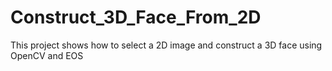 # Construct_3D_Face_From_2D
This project shows how to select a 2D image and construct a 3D face using OpenCV and EOS
